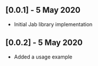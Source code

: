 ## [0.0.1] - 5 May 2020

* Initial Jab library implementation

## [0.0.2] - 5 May 2020

* Added a usage example